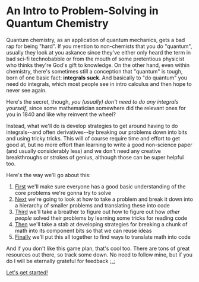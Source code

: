 # An Intro to Problem-Solving in Quantum Chemistry

Quantum chemistry, as an application of quantum mechanics, gets a bad rap for being "hard".
If you mention to non-chemists that you do "quantum", usually they look at you askance since they've either only heard the term in bad sci-fi technobabble or from the mouth of some pretentious physicist who thinks they're God's gift to knowledge.
On the other hand, even within chemistry, there's sometimes still a conception that "quantum" is tough, born of one basic fact:
**integrals suck**. 
And basically to "do quantum" you need do integrals, which most people see in intro calculus and then hope to never see again.

Here's the secret, though, _you (usually) don't need to do any integrals yourself_, since some mathematician somewhere did the relevant ones for you in 1840 and like why reinvent the wheel?

Instead, what we'll do is develop strategies to get around having to do integrals--and often derivatives--by breaking our problems down into bits and using tricky tricks.
This will of course require time and effort to get good at, but no more effort than learning to write a good non-science paper (and usually considerably less) and we don't need any creative breakthroughs or strokes of genius, although those can be super helpful too.

Here's the way we'll go about this:

1. [First](PracticalQuantumMechanics.md) we'll make sure everyone has a good basic understanding of the core problems we're gonna try to solve
2. [Next](AHierarchicalViewOfProblemSolving.md) we're going to look at how to take a problem and break it down into a hierarchy of smaller problems and translating these into code
3. [Third](ReadingAFunction.md) we'll take a breather to figure out how to figure out how _other people_ solved their problems by learning some tricks for reading code
4. [Then](ReadingMath.md) we'll take a stab at developing strategies for breaking a chunk of math into its component bits so that we can reuse ideas
5. [Finally](TranslatingMathIntoCode.md) we'll put this all together to find ways to translate math into code

And if you don't like this game plan, that's cool too. There are tons of great resources out there, so track some down. 
No need to follow mine, but if you do I will be eternally grateful for feedback ;_;

[Let's get started!](PracticalQuantumMechanics.md)